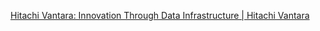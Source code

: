 
[Hitachi Vantara: Innovation Through Data Infrastructure | Hitachi Vantara](https://www.hitachivantara.com/en-us/home)
